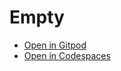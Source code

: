 # Empty
* [Open in Gitpod](https://gitpod.io/#https://github.com/tyvdh/empty)
* [Open in Codespaces](https://codespaces.new/tyvdh/empty)